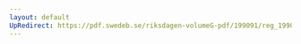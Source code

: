 ```yaml
---
layout: default
UpRedirect: https://pdf.swedeb.se/riksdagen-volumeG-pdf/199091/reg_199091/reg_199091_0087.pdf
---
```

